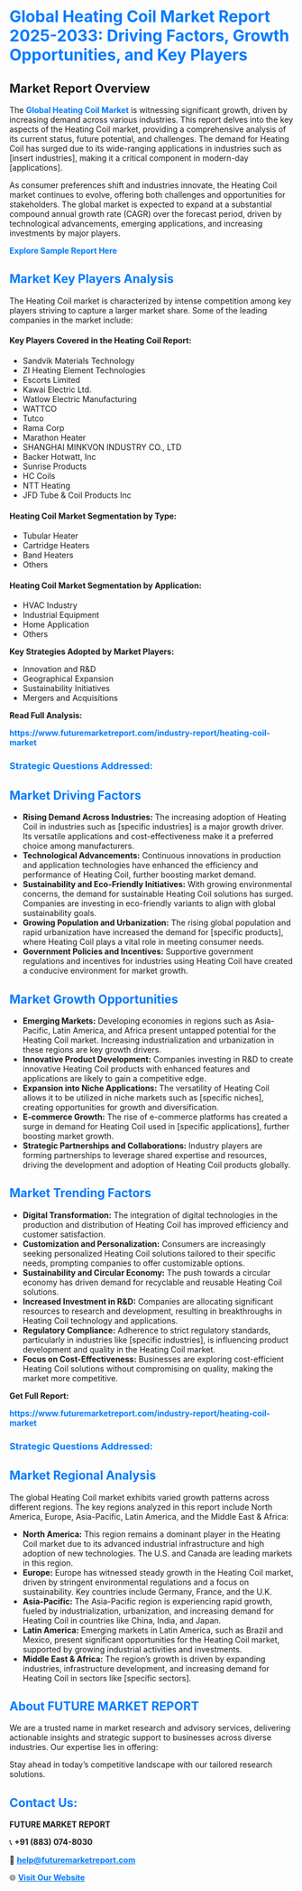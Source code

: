 <h1 style="color: #007BFF;">Global Heating Coil Market Report 2025-2033: Driving Factors, Growth Opportunities, and Key Players</h1>

<section id="overview">
<h2>Market Report Overview</h2>
<p>The <a href="https://www.futuremarketreport.com/industry-report/heating-coil-market" style="color: #007BFF; text-decoration: none;"><strong>Global Heating Coil Market</strong></a> is witnessing significant growth, driven by increasing demand across various industries. This report delves into the key aspects of the Heating Coil market, providing a comprehensive analysis of its current status, future potential, and challenges. The demand for Heating Coil has surged due to its wide-ranging applications in industries such as [insert industries], making it a critical component in modern-day [applications].</p>
<p>As consumer preferences shift and industries innovate, the Heating Coil market continues to evolve, offering both challenges and opportunities for stakeholders. The global market is expected to expand at a substantial compound annual growth rate (CAGR) over the forecast period, driven by technological advancements, emerging applications, and increasing investments by major players.</p>
</section>

<section id="overview">
<p><a href="https://www.futuremarketreport.com/request-sample/reportId=87721" style="color: #007BFF; text-decoration: none;"><strong>Explore Sample Report Here</strong></a></p>
</section>

<section id="key-players">
<h2 style="color: #007BFF;">Market Key Players Analysis</h2>
<p>The Heating Coil market is characterized by intense competition among key players striving to capture a larger market share. Some of the leading companies in the market include:</p>
<h4>Key Players Covered in the Heating Coil Report:</h4>
<ul><li>Sandvik Materials Technology</li><li>ZI Heating Element Technologies</li><li>Escorts Limited</li><li>Kawai Electric Ltd.</li><li>Watlow Electric Manufacturing</li><li>WATTCO</li><li>Tutco</li><li>Rama Corp</li><li>Marathon Heater</li><li>SHANGHAI MINKVON INDUSTRY CO., LTD</li><li>Backer Hotwatt, Inc</li><li>Sunrise Products</li><li>HC Coils</li><li>NTT Heating</li><li>JFD Tube &amp; Coil Products Inc</li></ul>
<h4>Heating Coil Market Segmentation by Type:</h4>
<ul><li>Tubular Heater</li><li>Cartridge Heaters</li><li>Band Heaters</li><li>Others</li></ul>

<h4>Heating Coil Market Segmentation by Application:</h4>
<ul><li>HVAC Industry</li><li>Industrial Equipment</li><li>Home Application</li><li>Others</li></ul>
<p><strong>Key Strategies Adopted by Market Players:</strong></p>
<ul>
<li>Innovation and R&D</li>
<li>Geographical Expansion</li>
<li>Sustainability Initiatives</li>
<li>Mergers and Acquisitions</li>
</ul>
</section>

<section>
<p><strong>Read Full Analysis: </strong></p><a href="https://www.futuremarketreport.com/industry-report/heating-coil-market" style="color: #007BFF; text-decoration: none;"><strong>https://www.futuremarketreport.com/industry-report/heating-coil-market</strong></a>
<h3 style="color: #007BFF;">Strategic Questions Addressed:</h3>
</section>

<section id="driving-factors">
<h2 style="color: #007BFF;">Market Driving Factors</h2>
<ul>
<li><strong>Rising Demand Across Industries:</strong> The increasing adoption of Heating Coil in industries such as [specific industries] is a major growth driver. Its versatile applications and cost-effectiveness make it a preferred choice among manufacturers.</li>
<li><strong>Technological Advancements:</strong> Continuous innovations in production and application technologies have enhanced the efficiency and performance of Heating Coil, further boosting market demand.</li>
<li><strong>Sustainability and Eco-Friendly Initiatives:</strong> With growing environmental concerns, the demand for sustainable Heating Coil solutions has surged. Companies are investing in eco-friendly variants to align with global sustainability goals.</li>
<li><strong>Growing Population and Urbanization:</strong> The rising global population and rapid urbanization have increased the demand for [specific products], where Heating Coil plays a vital role in meeting consumer needs.</li>
<li><strong>Government Policies and Incentives:</strong> Supportive government regulations and incentives for industries using Heating Coil have created a conducive environment for market growth.</li>
</ul>
</section>

<section id="growth-opportunities">
<h2 style="color: #007BFF;">Market Growth Opportunities</h2>
<ul>
<li><strong>Emerging Markets:</strong> Developing economies in regions such as Asia-Pacific, Latin America, and Africa present untapped potential for the Heating Coil market. Increasing industrialization and urbanization in these regions are key growth drivers.</li>
<li><strong>Innovative Product Development:</strong> Companies investing in R&D to create innovative Heating Coil products with enhanced features and applications are likely to gain a competitive edge.</li>
<li><strong>Expansion into Niche Applications:</strong> The versatility of Heating Coil allows it to be utilized in niche markets such as [specific niches], creating opportunities for growth and diversification.</li>
<li><strong>E-commerce Growth:</strong> The rise of e-commerce platforms has created a surge in demand for Heating Coil used in [specific applications], further boosting market growth.</li>
<li><strong>Strategic Partnerships and Collaborations:</strong> Industry players are forming partnerships to leverage shared expertise and resources, driving the development and adoption of Heating Coil products globally.</li>
</ul>
</section>

<section id="trending-factors">
<h2 style="color: #007BFF;">Market Trending Factors</h2>
<ul>
<li><strong>Digital Transformation:</strong> The integration of digital technologies in the production and distribution of Heating Coil has improved efficiency and customer satisfaction.</li>
<li><strong>Customization and Personalization:</strong> Consumers are increasingly seeking personalized Heating Coil solutions tailored to their specific needs, prompting companies to offer customizable options.</li>
<li><strong>Sustainability and Circular Economy:</strong> The push towards a circular economy has driven demand for recyclable and reusable Heating Coil solutions.</li>
<li><strong>Increased Investment in R&D:</strong> Companies are allocating significant resources to research and development, resulting in breakthroughs in Heating Coil technology and applications.</li>
<li><strong>Regulatory Compliance:</strong> Adherence to strict regulatory standards, particularly in industries like [specific industries], is influencing product development and quality in the Heating Coil market.</li>
<li><strong>Focus on Cost-Effectiveness:</strong> Businesses are exploring cost-efficient Heating Coil solutions without compromising on quality, making the market more competitive.</li>
</ul>
</section>

<section>
<p><strong>Get Full Report: </strong></p><a href="https://www.futuremarketreport.com/industry-report/heating-coil-market" style="color: #007BFF; text-decoration: none;"><strong>https://www.futuremarketreport.com/industry-report/heating-coil-market</strong></a>
<h3 style="color: #007BFF;">Strategic Questions Addressed:</h3>
</section>


<section id="regional-analysis">
<h2 style="color: #007BFF;">Market Regional Analysis</h2>
<p>The global Heating Coil market exhibits varied growth patterns across different regions. The key regions analyzed in this report include North America, Europe, Asia-Pacific, Latin America, and the Middle East & Africa:</p>
<ul>
<li><strong>North America:</strong> This region remains a dominant player in the Heating Coil market due to its advanced industrial infrastructure and high adoption of new technologies. The U.S. and Canada are leading markets in this region.</li>
<li><strong>Europe:</strong> Europe has witnessed steady growth in the Heating Coil market, driven by stringent environmental regulations and a focus on sustainability. Key countries include Germany, France, and the U.K.</li>
<li><strong>Asia-Pacific:</strong> The Asia-Pacific region is experiencing rapid growth, fueled by industrialization, urbanization, and increasing demand for Heating Coil in countries like China, India, and Japan.</li>
<li><strong>Latin America:</strong> Emerging markets in Latin America, such as Brazil and Mexico, present significant opportunities for the Heating Coil market, supported by growing industrial activities and investments.</li>
<li><strong>Middle East & Africa:</strong> The region’s growth is driven by expanding industries, infrastructure development, and increasing demand for Heating Coil in sectors like [specific sectors].</li>
</ul>
</section>

<footer>
<h2 style="color: #007BFF;">About FUTURE MARKET REPORT</h2>
<p>We are a trusted name in market research and advisory services, delivering actionable insights and strategic support to businesses across diverse industries. Our expertise lies in offering:</p>

<p>Stay ahead in today’s competitive landscape with our tailored research solutions.</p>

<h2 style="color: #007BFF;">Contact Us:</h2>
<p><strong>FUTURE MARKET REPORT</strong></p>
<p>📞 <strong>+91 (883) 074-8030</strong></p>
<p>📧 <strong><a href="mailto:help@futuremarketreport.com" style="color: #007BFF;">help@futuremarketreport.com</a></strong></p>
<p>🌐 <strong><a href="https://www.futuremarketreport.com/" style="color: #007BFF;">Visit Our Website</a></strong></p>
</footer>